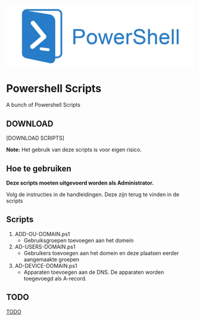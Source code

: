 ![Logo](assets/powershell.jpg?raw=true "Logo SSP")
# Powershell Scripts

A bunch of Powershell Scripts

## DOWNLOAD
[DOWNLOAD SCRIPTS]

**Note:** Het gebruik van deze scripts is voor eigen risico.

## Hoe te gebruiken
**Deze scripts moeten uitgevoerd worden als Administrator.**

Volg de instructies in de handleidingen. Deze zijn terug te vinden in de scripts

## Scripts
1. ADD-OU-DOMAIN.ps1
    * Gebruiksgroepen toevoegen aan het domein
2. AD-USERS-DOMAIN.ps1
    * Gebruikers toevoegen aan het domein en deze plaatsen eerder aangemaakte groepen
3. AD-DEVICE-DOMAIN.ps1
	* Apparaten toevoegen aan de DNS. De apparaten worden toegevoegd als A-record.


## TODO
[TODO](TODO.md)
